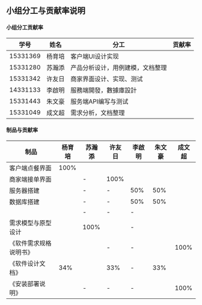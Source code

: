 ## 小组分工与贡献率说明

#### 小组分工贡献率

| 学号       | 姓名   | 分工        | 贡献率  |
| -------- | ---- | --------- | ---- |
| 15331369 | 杨育培  |    客户端UI设计实现       |      |
| 15331280 | 苏瀚添  |产品分析设计，用例建模，文档整理 |      |
| 15331342 | 许友日  |  商家界面设计、实现、测试         |      |
| 14331133 | 李啟明  | 服務端開發，數據庫設計   |      |
| 15331443 | 朱文豪  | 服务端API编写与测试 |      |
| 15331049 | 成文超  | 需求分析，文档整理 |      |



#### 制品与贡献率

| 制品          | 杨育培  | 苏瀚添  | 许友日  | 李啟明  | 朱文豪  | 成文超  |
| ----------- | ---- | ---- | ---- | ---- | ---- | ---- |
| 客户端点餐界面|100%  |      |      |      |      |      |
| 商家端接单界面|      | -    |  100%    |      |      |      |
| 服务器搭建    |      | -    | -    |  50%  |    50%   | |
| 数据库搭建   |      | -    | -    | 50%  |   50%    | |
|             |      | -    | -    | -    |      |      |
| 需求模型与原型设计   |   | 100%    |    | -    |     |      |
| 《软件需求规格说明书》 |      |      | -    | -    |      | 100% |
| 《软件设计文档》    |   34%   |     |  33%    | -    |  33%    |      |
| 《安装部署说明》    |      | -    | -    | -    |      | 100% |
